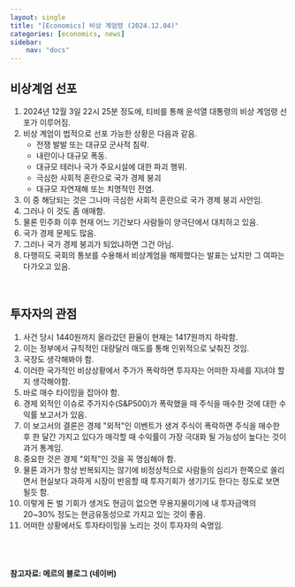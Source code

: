 ```yaml
---
layout: single
title: "[Economics] 비상 계엄령 (2024.12.04)"
categories: [economics, news]
sidebar:
    nav: "docs"
---
```


## 비상계엄 선포
1. 2024년 12월 3일 22시 25분 정도에, 티비를 통해 윤석열 대통령의 비상 계엄령 선포가 이루어짐.
1. 비상 계엄이 법적으로 선포 가능한 상황은 다음과 같음.
    - 전쟁 발발 또는 대규모 군사적 침략.
    - 내란이나 대규모 폭동.
    - 대규모 테러나 국가 주요시설에 대한 파괴 행위.
    - 극심한 사회적 혼란으로 국가 경제 붕괴
    - 대규모 자연재해 또는 치명적인 전염.
1. 이 중 해당되는 것은 그나마 극심한 사회적 혼란으로 국가 경제 붕괴 사안임.
1. 그러나 이 것도 좀 애매함.
1. 물론 민주화 이후 현재 어느 기간보다 사람들이 양극단에서 대치하고 있음.
1. 국가 경제 문제도 많음.
1. 그러나 국가 경제 붕괴가 되었냐하면 그건 아님.
1. 다행히도 국회의 통보를 수용해서 비상계엄을 해제했다는 발표는 났지만 그 여파는 다가오고 있음.

<br/>

## 투자자의 관점
1. 사건 당시 1440원까지 올라갔던 환율이 현재는 1417원까지 하락함.
1. 이는 정부에서 규칙적인 대량달러 매도를 통해 인위적으로 낮춰진 것임.
1. 국장도 생각해봐야 함.
1. 이러한 국가적인 비상상황에서 주가가 폭락하면 투자자는 어떠한 자세를 지녀야 할지 생각해야함.
1. 바로 매수 타이밍을 잡아야 함.
1. 경제 외적인 이슈로 주가지수(S&P500)가 폭락했을 때 주식을 매수한 것에 대한 수익률 보고서가 있음.
1. 이 보고서의 결론은 경제 "외적"인 이벤트가 생겨 주식이 폭락하면 주식을 매수한 후 한 달간 가지고 있다가 매각할 때 수익률이 가장 극대화 될 가능성이 높다는 것이 과거 통계임.
1. 중요한 것은 경제 "외적"인 것을 꼭 명심해야 함.
1. 물론 과거가 항상 반복되지는 않기에 비정상적으로 사람들의 심리가 한쪽으로 쏠리면서 현실보다 과하게 시장이 반응할 때 투자기회가 생기기도 한다는 정도로 보면 될듯 함.
1. 이렇게 돈 벌 기회가 생겨도 현금이 없으면 무용지물이기에 내 투자금액의 20~30% 정도는 현금유동성으로 가지고 있는 것이 좋음.
1. 어떠한 상황에서도 투자타이밍을 노리는 것이 투자자의 숙명임.


<br/>
<br/>

#### 참고자료: 메르의 블로그 (네이버) 